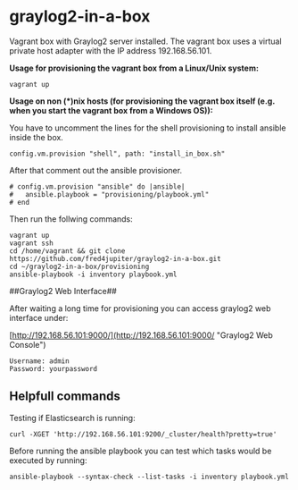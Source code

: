 # graylog2-in-a-box #

Vagrant box with Graylog2 server installed. The vagrant box uses a virtual private host adapter with the IP address 192.168.56.101.

**Usage for provisioning the vagrant box from a Linux/Unix system:**

    vagrant up

**Usage on non (*)nix hosts (for provisioning the vagrant box itself (e.g. when you start the vagrant box from a Windows OS)):**

You have to uncomment the lines for the shell provisioning to install ansible inside the box.

	config.vm.provision "shell", path: "install_in_box.sh" 

After that comment out the ansible provisioner.

	# config.vm.provision "ansible" do |ansible|
	#	ansible.playbook = "provisioning/playbook.yml"
	# end

Then run the follwing commands:

	vagrant up
	vagrant ssh	
	cd /home/vagrant && git clone https://github.com/fred4jupiter/graylog2-in-a-box.git
	cd ~/graylog2-in-a-box/provisioning
	ansible-playbook -i inventory playbook.yml

##Graylog2 Web Interface##

After waiting a long time for provisioning you can access graylog2 web interface under:

[http://192.168.56.101:9000/](http://192.168.56.101:9000/ "Graylog2 Web Console")

	Username: admin
	Password: yourpassword

## Helpfull commands ##

Testing if Elasticsearch is running:

	curl -XGET 'http://192.168.56.101:9200/_cluster/health?pretty=true'

Before running the ansible playbook you can test which tasks would be executed by running:

	ansible-playbook --syntax-check --list-tasks -i inventory playbook.yml